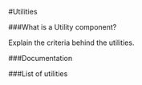 #Utilities

###What is a Utility component?

Explain the criteria behind the utilities.

###Documentation

###List of utilities
